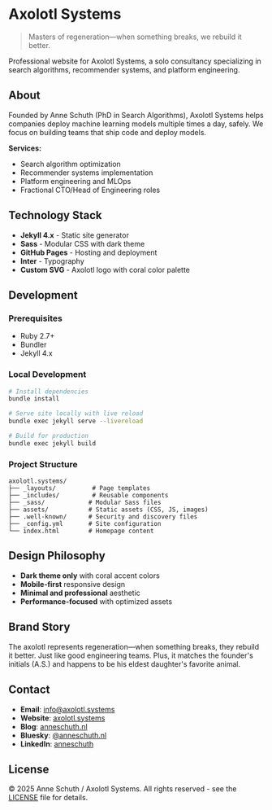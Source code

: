 # Axolotl Systems

> Masters of regeneration—when something breaks, we rebuild it better.

Professional website for Axolotl Systems, a solo consultancy specializing in search algorithms, recommender systems, and platform engineering.

## About

Founded by Anne Schuth (PhD in Search Algorithms), Axolotl Systems helps companies deploy machine learning models multiple times a day, safely. We focus on building teams that ship code and deploy models.

**Services:**
- Search algorithm optimization
- Recommender systems implementation
- Platform engineering and MLOps
- Fractional CTO/Head of Engineering roles

## Technology Stack

- **Jekyll 4.x** - Static site generator
- **Sass** - Modular CSS with dark theme
- **GitHub Pages** - Hosting and deployment
- **Inter** - Typography
- **Custom SVG** - Axolotl logo with coral color palette

## Development

### Prerequisites

- Ruby 2.7+
- Bundler
- Jekyll 4.x

### Local Development

```bash
# Install dependencies
bundle install

# Serve site locally with live reload
bundle exec jekyll serve --livereload

# Build for production
bundle exec jekyll build
```

### Project Structure

```
axolotl.systems/
├── _layouts/          # Page templates
├── _includes/         # Reusable components
├── _sass/            # Modular Sass files
├── assets/           # Static assets (CSS, JS, images)
├── .well-known/      # Security and discovery files
├── _config.yml       # Site configuration
└── index.html        # Homepage content
```

## Design Philosophy

- **Dark theme only** with coral accent colors
- **Mobile-first** responsive design
- **Minimal and professional** aesthetic
- **Performance-focused** with optimized assets

## Brand Story

The axolotl represents regeneration—when something breaks, they rebuild it better. Just like good engineering teams. Plus, it matches the founder's initials (A.S.) and happens to be his eldest daughter's favorite animal.

## Contact

- **Email**: info@axolotl.systems
- **Website**: [axolotl.systems](https://axolotl.systems)
- **Blog**: [anneschuth.nl](https://anneschuth.nl)
- **Bluesky**: [@anneschuth.nl](https://bsky.app/profile/anneschuth.nl)
- **LinkedIn**: [anneschuth](https://linkedin.com/in/anneschuth)

## License

© 2025 Anne Schuth / Axolotl Systems. All rights reserved - see the [LICENSE](LICENSE) file for details.